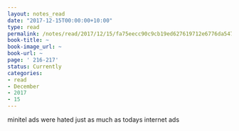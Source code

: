 ```yaml
---
layout: notes_read
date: "2017-12-15T00:00:00+10:00"
type: read
permalink: /notes/read/2017/12/15/fa75eecc90c9cb19ed627619712e6776da547365.html
book-title: ~
book-image_url: ~
book-url: ~
page: ' 216-217'
status: Currently
categories:
- read
- December
- 2017
- 15
---
```

minitel ads were hated just as much as todays internet ads
